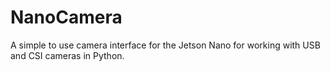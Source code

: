 # NanoCamera
A simple to use camera interface for the Jetson Nano for working with USB and CSI cameras in Python.
